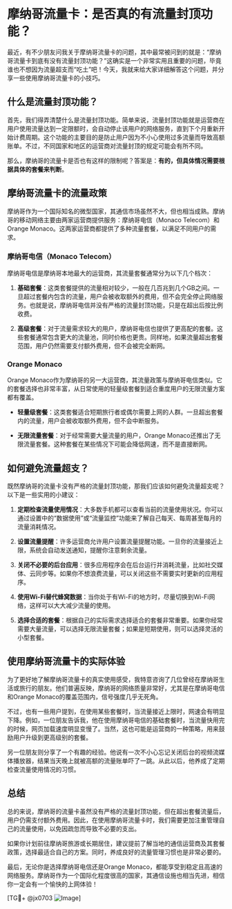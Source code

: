 # 摩纳哥流量卡：是否真的有流量封顶功能？

最近，有不少朋友问我关于摩纳哥流量卡的问题，其中最常被问到的就是：“摩纳哥流量卡到底有没有流量封顶功能？”这确实是一个非常实用且重要的问题，毕竟谁也不想因为流量超支而“吃土”吧！今天，我就来给大家详细解答这个问题，并分享一些使用摩纳哥流量卡的小技巧。

## 什么是流量封顶功能？

首先，我们得弄清楚什么是流量封顶功能。简单来说，流量封顶功能就是运营商在用户使用流量达到一定限额时，会自动停止该用户的网络服务，直到下个月重新开始计费周期。这个功能的主要目的是防止用户因为不小心使用过多流量而导致高额账单。不过，不同国家和地区的运营商对流量封顶的规定可能会有所不同。

那么，摩纳哥的流量卡是否也有这样的限制呢？答案是：**有的，但具体情况需要根据具体的套餐来判断**。

## 摩纳哥流量卡的流量政策

摩纳哥作为一个国际知名的微型国家，其通信市场虽然不大，但也相当成熟。摩纳哥的移动网络主要由两家运营商提供服务：摩纳哥电信（Monaco Telecom）和Orange Monaco。这两家运营商都提供了多种流量套餐，以满足不同用户的需求。

### 摩纳哥电信（Monaco Telecom）

摩纳哥电信是摩纳哥本地最大的运营商，其流量套餐通常分为以下几个档次：

1. **基础套餐**：这类套餐提供的流量相对较少，一般在几百兆到几个GB之间。一旦超过套餐内包含的流量，用户会被收取额外的费用，但不会完全停止网络服务。也就是说，摩纳哥电信并没有严格的流量封顶功能，只是在超出后按比例收费。

2. **高级套餐**：对于流量需求较大的用户，摩纳哥电信也提供了更高配的套餐。这些套餐通常包含更大的流量池，同时价格也更贵。同样地，如果流量超出套餐范围，用户仍然需要支付额外费用，但不会被完全断网。

### Orange Monaco

Orange Monaco作为摩纳哥的另一大运营商，其流量政策与摩纳哥电信类似。它的套餐选择也非常丰富，从日常使用的轻量级套餐到适合重度用户的无限流量方案都有覆盖。

- **轻量级套餐**：这类套餐适合短期旅行者或偶尔需要上网的人群。一旦超出套餐内的流量，用户会被收取额外费用，但不会中断服务。
  
- **无限流量套餐**：对于经常需要大量流量的用户，Orange Monaco还推出了无限流量套餐。这种套餐在某些情况下可能会降低网速，而不是直接断网。

## 如何避免流量超支？

既然摩纳哥的流量卡没有严格的流量封顶功能，那我们应该如何避免流量超支呢？以下是一些实用的小建议：

1. **定期检查流量使用情况**：大多数手机都可以查看当前的流量使用状况。你可以通过设置中的“数据使用”或“流量监控”功能来了解自己每天、每周甚至每月的流量消耗情况。

2. **设置流量提醒**：许多运营商允许用户设置流量提醒功能。一旦你的流量接近上限，系统会自动发送通知，提醒你注意剩余流量。

3. **关闭不必要的后台应用**：很多应用程序会在后台运行并消耗流量，比如社交媒体、云同步等。如果你不想浪费流量，可以关闭这些不需要实时更新的应用程序。

4. **使用Wi-Fi替代蜂窝数据**：当你处于有Wi-Fi的地方时，尽量切换到Wi-Fi网络，这样可以大大减少流量的使用。

5. **选择合适的套餐**：根据自己的实际需求选择适合的套餐非常重要。如果你经常需要大量流量，可以选择无限流量套餐；如果是短期使用，则可以选择灵活的小型套餐。

## 使用摩纳哥流量卡的实际体验

为了更好地了解摩纳哥流量卡的真实使用感受，我特意咨询了几位曾经在摩纳哥生活或旅行的朋友。他们普遍反映，摩纳哥的网络质量非常好，尤其是在摩纳哥电信和Orange Monaco的覆盖范围内，信号强度几乎无死角。

不过，也有一些用户提到，在使用某些套餐时，当流量接近上限时，网速会有明显下降。例如，一位朋友告诉我，他在使用摩纳哥电信的基础套餐时，当流量快用完的时候，网页加载速度明显变慢了。当然，这也可能是运营商的一种策略，用来鼓励用户升级到更高级别的套餐。

另一位朋友则分享了一个有趣的经验。他说有一次不小心忘记关闭后台的视频流媒体播放器，结果当天晚上就被高额的流量账单吓了一跳。从此以后，他养成了定期检查流量使用情况的习惯。

## 总结

总的来说，摩纳哥的流量卡虽然没有严格的流量封顶功能，但在超出套餐流量后，用户仍需支付额外费用。因此，在使用摩纳哥流量卡时，我们需要更加注重管理自己的流量使用，以免因疏忽而导致不必要的支出。

如果你计划前往摩纳哥旅游或长期居住，建议提前了解当地的通信运营商及其套餐政策，选择最适合自己的方案。同时，养成良好的流量管理习惯也是非常必要的。

最后，无论你是选择摩纳哥电信还是Orange Monaco，都能享受到稳定且高速的网络服务。摩纳哥作为一个国际化程度很高的国家，其通信设施也相当先进，相信你一定会有一个愉快的上网体验！

[TG💪+ @jx0703 ![Image](https://github.com/user-attachments/assets/dbca1d08-cadb-493c-b0ec-ad6f7a83f270)]